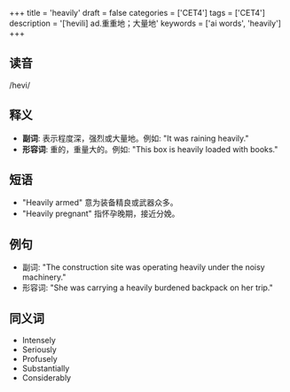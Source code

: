 +++
title = 'heavily'
draft = false
categories = ['CET4']
tags = ['CET4']
description = '[ˈhevili] ad.重重地；大量地'
keywords = ['ai words', 'heavily']
+++

## 读音
/hevi/

## 释义
- **副词**: 表示程度深，强烈或大量地。例如: "It was raining heavily."
- **形容词**: 重的，重量大的。例如: "This box is heavily loaded with books."

## 短语
- "Heavily armed" 意为装备精良或武器众多。
- "Heavily pregnant" 指怀孕晚期，接近分娩。

## 例句
- 副词: "The construction site was operating heavily under the noisy machinery."
- 形容词: "She was carrying a heavily burdened backpack on her trip."

## 同义词
- Intensely
- Seriously
- Profusely
- Substantially
- Considerably
